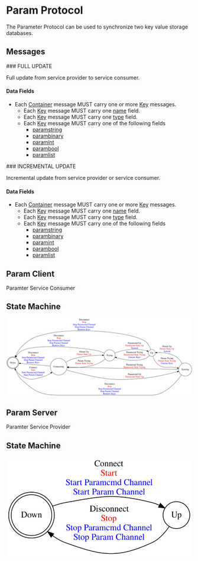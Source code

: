 [//]: # (This file was autogenerated by docgen.gsl. Editing this file will result in loss of data.)
# Param Protocol

The Parameter Protocol can be used to synchronize two key value storage databases.


## Messages
<a name="msg_full_update" />
### FULL UPDATE

Full update from service provider to service consumer.


#### Data Fields
* Each [Container](../machinetalk-protobuf.md#pb.Container) message MUST carry one or more [Key](../machinetalk-protobuf.md#pb.Key) messages.                     
  * Each [Key](../machinetalk-protobuf.md#pb.Key) message MUST carry one [name](../machinetalk-protobuf.md#pb.Key.name) field.
  * Each [Key](../machinetalk-protobuf.md#pb.Key) message MUST carry one [type](../machinetalk-protobuf.md#pb.Key.type) field.
  * Each [Key](../machinetalk-protobuf.md#pb.Key) message MUST carry one of the following fields
    * [paramstring](../machinetalk-protobuf.md#pb.Key.paramstring)
    * [parambinary](../machinetalk-protobuf.md#pb.Key.parambinary)
    * [paramint](../machinetalk-protobuf.md#pb.Key.paramint)
    * [parambool](../machinetalk-protobuf.md#pb.Key.parambool)
    * [paramlist](../machinetalk-protobuf.md#pb.Key.paramlist)

<a name="msg_incremental_update" />
### INCREMENTAL UPDATE

Incremental update from service provider or service consumer.


#### Data Fields
* Each [Container](../machinetalk-protobuf.md#pb.Container) message MUST carry one or more [Key](../machinetalk-protobuf.md#pb.Key) messages.                     
  * Each [Key](../machinetalk-protobuf.md#pb.Key) message MUST carry one [name](../machinetalk-protobuf.md#pb.Key.name) field.
  * Each [Key](../machinetalk-protobuf.md#pb.Key) message MUST carry one [type](../machinetalk-protobuf.md#pb.Key.type) field.
  * Each [Key](../machinetalk-protobuf.md#pb.Key) message MUST carry one of the following fields
    * [paramstring](../machinetalk-protobuf.md#pb.Key.paramstring)
    * [parambinary](../machinetalk-protobuf.md#pb.Key.parambinary)
    * [paramint](../machinetalk-protobuf.md#pb.Key.paramint)
    * [parambool](../machinetalk-protobuf.md#pb.Key.parambool)
    * [paramlist](../machinetalk-protobuf.md#pb.Key.paramlist)

## Param Client

Paramter Service Consumer


## State Machine
![State Machine](paramclient.dot.svg)
## Param Server

Paramter Service Provider


## State Machine
![State Machine](paramserver.dot.svg)
